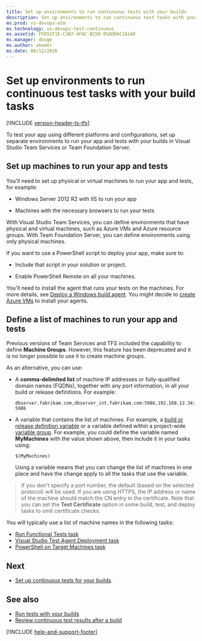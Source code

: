 ```yaml
---
title: Set up environments to run continuous tests with your builds
description: Set up environments to run continuous test tasks with your build tasks
ms.prod: vs-devops-alm
ms.technology: vs-devops-test-continuous
ms.assetid: FFD51F1E-C3B7-4FAC-B25D-95ADD6C1A1A0
ms.manager: douge
ms.author: ahomer
ms.date: 08/12/2016
---
```


# Set up environments to run continuous test tasks with your build tasks

[!INCLUDE [version-header-ts-tfs](../_shared/version-header-ts-tfs.md)]

To test your app using different platforms and configurations,
set up separate environments to run your app and tests with your
builds in Visual Studio Team Services or Team Foundation Server.

## Set up machines to run your app and tests

You'll need to set up physical or virtual machines to run your app and tests, for example:

* Windows Server 2012 R2 with IIS to run your app

* Machines with the necessary browsers to run your tests

With Visual Studio Team Services, you can define environments that have physical and virtual machines, such as Azure VMs and Azure resource groups. With Team Foundation Server, you can define environments using only physical machines.

If you want to use a PowerShell script to deploy your app, make sure to:

* Include that script in your solution or project.

* Enable PowerShell Remote on all your machines.

You'll need to install the agent that runs your tests on the machines. For more details, see
[Deploy a Windows build agent](../../build/actions/agents/v2-windows.md).
You might decide to [create Azure VMs](https://docs.microsoft.com/azure/virtual-machines/windows/quick-create-portal)
to install your agents.

## Define a list of machines to run your app and tests

Previous versions of Team Services and TFS included the capability to define
**Machine Groups**. However, this feature has been deprecated and it is no longer
possible to use it to create machine groups.

As an alternative, you can use:

* A **comma-delimited list** of machine IP addresses or 
  fully-qualified domain names (FQDNs), together with any port information,
  in all your build or release definitions. For example: 

  `dbserver.fabrikam.com,dbserver_int.fabrikam.com:5986,192.168.12.34:5986`
 
* A variable that contains the list of machines. For example, a
  [build or release definition variable](../../build/concepts/definitions/release/variables.md)
  or a variable defined within a project-wide 
  [variable group](../../build/concepts/library/variable-groups.md). For example, you could define the variable
  named **MyMachines** with the value shown above, then include it in
  your tasks using:

  `$(MyMachines)`

  Using a variable means that you can change the list of machines in one place
  and have the change apply to all the tasks that use the variable.

>If you don't specify a port number, the default (based on the selected protocol)
will be used. If you are using HTTPS, the IP address or name of the machine should
match the CN entry in the certificate. Note that you can set the **Test
Certificate** option in some build, test, and deploy tasks to omit certificate checks.

You will typically use a list of machine names in the following tasks:

* [Run Functional Tests task](../../build/steps/test/run-functional-tests.md)
* [Visual Studio Test Agent Deployment task](../../build/steps/test/visual-studio-test-agent-deployment.md) 
* [PowerShell on Target Machines task](../../build/steps/deploy/powershell-on-target-machines.md)

## Next 

* [Set up continuous tests for your builds](set-up-continuous-testing-builds.md).

## See also

* [Run tests with your builds](getting-started/getting-started-with-continuous-testing.md)
* [Review continuous test results after a build](getting-started/review-continuous-test-results-after-build.md)

[!INCLUDE [help-and-support-footer](../_shared/help-and-support-footer.md)] 
